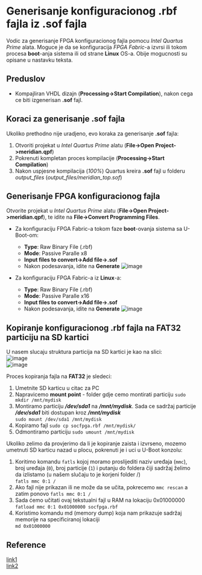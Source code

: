 # Generisanje konfiguracionog .rbf fajla iz .sof fajla

Vodic za generisanje FPGA konfiguracionog fajla pomocu *Intel Quartus Prime* alata. Moguce je da se konfiguracija *FPGA Fabric*-a
izvrsi ili tokom procesa **boot**-anja sistema ili od strane **Linux** OS-a. Obije mogucnosti su opisane u nastavku teksta.

## Preduslov

- Kompajliran VHDL dizajn (**Processing->Start Compilation**), nakon cega ce biti izgenerisan **.sof** fajl.

## Koraci za generisanje .sof fajla

Ukoliko prethodno nije uradjeno, evo koraka za generisanje **.sof** fajla:
1. Otvoriti projekat u *Intel Quartus Prime* alatu (**File->Open Project->meridian.qpf**)
2. Pokrenuti kompletan proces kompilacije (**Processing->Start Compilation**)
3. Nakon uspjesne kompilacija (*100%*) Quartus kreira **.sof** fajl u folderu *output_files* (*output_files/meridian_top.sof*)

## Generisanje FPGA konfiguracionog fajla

Otvorite projekat u *Intel Quartus Prime* alatu (**File->Open Project->meridian.qpf**), te idite na **File->Convert Programming Files**.
- Za konfiguraciju FPGA Fabric-a tokom faze **boot**-ovanja sistema sa U-Boot-om:
    - **Type**: Raw Binary File (.rbf)
    - **Mode**: Passive Paralle x8
    - **Input files to convert->Add file->.sof**
    - Nakon podesavanja, idite na **Generate**
![image](https://github.com/user-attachments/assets/21c7e661-f2a2-48d7-a74e-1f938691d7eb)

- Za konfiguraciju FPGA Fabric-a iz **Linux**-a:
    - **Type**: Raw Binary File (.rbf)
    - **Mode**: Passive Paralle x16
    - **Input files to convert->Add file->.sof**
    - Nakon podesavanja, idite na **Generate**
![image](https://github.com/user-attachments/assets/1f75236a-f734-4ee5-ab87-8b87045ae8be)

## Kopiranje konfiguracionog .rbf fajla na FAT32 particiju na SD kartici

U nasem slucaju struktura particija na SD kartici je kao na slici:</br>
![image](https://github.com/user-attachments/assets/5819590a-5373-4360-9b6c-a1139b69cff8) </br>
![image](https://github.com/user-attachments/assets/5cc6c31e-3e93-4347-af61-3d3f9b98b8e4) </br>

Proces kopiranja fajla na **FAT32** je sledeci:
1. Umetnite SD karticu u citac za PC
2. Napravicemo **mount point** - folder gdje cemo montirati particiju  `sudo mkdir /mnt/mydisk`
3. Montiramo particiju ***/dev/sda1*** na ***/mnt/mydisk***. Sada ce sadržaj particije ***/dev/sda1*** biti dostupan kroz ***/mnt/mydisk***</br>`sudo mount /dev/sda1 /mnt/mydisk`
4. Kopiramo fajl `sudo cp socfpga.rbf /mnt/mydisk/`
5. Odmontiramo particiju `sudo umount /mnt/mydisk`

Ukoliko zelimo da provjerimo da li je kopiranje zaista i izvrseno, mozemo umetnuti SD karticu nazad u plocu, pokrenuti je i uci u U-Boot konzolu:
1. Koritimo komandu `fatls` kojoj moramo proslijediti naziv uređaja (`mmc`), broj uređaja (`0`), broj particije (`1`) i putanju do foldera čiji sadržaj želimo da izlistamo (u našem slučaju to je korjeni folder /)</br>
`fatls mmc 0:1 /`
2. Ako fajl nije prikazan ili ne može da se učita, pokrecemo `mmc rescan` a zatim ponovo `fatls mmc 0:1 /`
3. Sada ćemo učitati ovaj tekstualni fajl u RAM na lokaciju 0x01000000 </br>
`fatload mmc 0:1 0x01000000 socfpga.rbf`
4. Koristimo komandu md (memory dump) koja nam prikazuje sadržaj memorije na specificiranoj lokaciji</br>
`md 0x01000000`

## Reference
[link1](https://stackoverflow.com/questions/28799960/how-to-generate-rbf-files-in-altera-quartus) </br>
[link2](https://github.com/robseb/rsyocto/blob/rsYocto-1.041/doc/guides/6_newFPGAconf.md)
